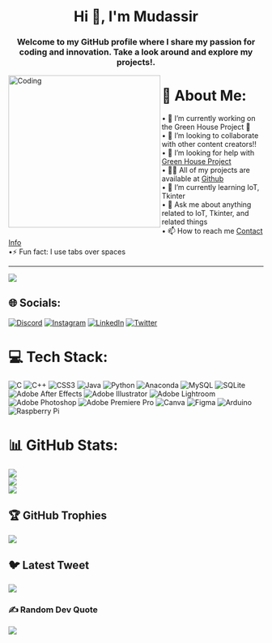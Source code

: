<h1 align="center">Hi 👋, I'm Mudassir</h1>
<h3 align="center">Welcome to my GitHub profile where I share my passion for coding and innovation. Take a look around and explore my projects!.</h3>
<img align="left" alt="Coding" width="300" src="https://i.pinimg.com/originals/b9/e4/96/b9e4960c1476c78043d499d975f86cdb.gif">

# 💫 About Me:
• 🔭 I’m currently working on the Green House Project 🌴<br>• 👯 I’m looking to collaborate with other content creators!!<br>• 🤝 I’m looking for help with [Green House Project](https://github.com/itzmudassir/Green-House)<br>• 👨‍💻 All of my projects are available at [Github](https://github.com/itzmudassir?tab=repositories)<br>• 🌱 I’m currently learning IoT, Tkinter<br>• 💬 Ask me about anything related to IoT, Tkinter, and related things<br>• 📫 How to reach me [Contact Info](itzmudassir07@gmail.com)<br>•⚡ Fun fact: I use tabs over spaces

---
[![](https://visitcount.itsvg.in/api?id=itzmudassir&icon=7&color=0)](https://visitcount.itsvg.in)


## 🌐 Socials:
[![Discord](https://img.shields.io/badge/Discord-%237289DA.svg?logo=discord&logoColor=white)](https://discord.gg/Hardonite#5985) [![Instagram](https://img.shields.io/badge/Instagram-%23E4405F.svg?logo=Instagram&logoColor=white)](https://instagram.com/itzzmudassir) [![LinkedIn](https://img.shields.io/badge/LinkedIn-%230077B5.svg?logo=linkedin&logoColor=white)](https://linkedin.com/in/itzmudassir) [![Twitter](https://img.shields.io/badge/Twitter-%231DA1F2.svg?logo=Twitter&logoColor=white)](https://twitter.com/itzmudassir) 

# 💻 Tech Stack:
![C](https://img.shields.io/badge/c-%2300599C.svg?style=flat&logo=c&logoColor=white) ![C++](https://img.shields.io/badge/c++-%2300599C.svg?style=flat&logo=c%2B%2B&logoColor=white) ![CSS3](https://img.shields.io/badge/css3-%231572B6.svg?style=flat&logo=css3&logoColor=white) ![Java](https://img.shields.io/badge/java-%23ED8B00.svg?style=flat&logo=java&logoColor=white) ![Python](https://img.shields.io/badge/python-3670A0?style=flat&logo=python&logoColor=ffdd54) ![Anaconda](https://img.shields.io/badge/Anaconda-%2344A833.svg?style=flat&logo=anaconda&logoColor=white) ![MySQL](https://img.shields.io/badge/mysql-%2300f.svg?style=flat&logo=mysql&logoColor=white) ![SQLite](https://img.shields.io/badge/sqlite-%2307405e.svg?style=flat&logo=sqlite&logoColor=white) ![Adobe After Effects](https://img.shields.io/badge/Adobe%20After%20Effects-9999FF.svg?style=flat&logo=Adobe%20After%20Effects&logoColor=white) ![Adobe Illustrator](https://img.shields.io/badge/adobeillustrator-%23FF9A00.svg?style=flat&logo=adobeillustrator&logoColor=white) ![Adobe Lightroom](https://img.shields.io/badge/Adobe%20Lightroom-31A8FF.svg?style=flat&logo=Adobe%20Lightroom&logoColor=white) ![Adobe Photoshop](https://img.shields.io/badge/adobephotoshop-%2331A8FF.svg?style=flat&logo=adobephotoshop&logoColor=white) ![Adobe Premiere Pro](https://img.shields.io/badge/Adobe%20Premiere%20Pro-9999FF.svg?style=flat&logo=Adobe%20Premiere%20Pro&logoColor=white) ![Canva](https://img.shields.io/badge/Canva-%2300C4CC.svg?style=flat&logo=Canva&logoColor=white) 	![Figma](https://img.shields.io/badge/figma-%23F24E1E.svg?style=flat&logo=figma&logoColor=white) ![Arduino](https://img.shields.io/badge/-Arduino-00979D?style=flat&logo=Arduino&logoColor=white) ![Raspberry Pi](https://img.shields.io/badge/-RaspberryPi-C51A4A?style=flat&logo=Raspberry-Pi)
# 📊 GitHub Stats:
![](https://github-readme-stats.vercel.app/api?username=itzmudassir&theme=swift&hide_border=false&include_all_commits=true&count_private=true)<br/>
![](https://github-readme-streak-stats.herokuapp.com/?user=itzmudassir&theme=swift&hide_border=false)<br/>
![](https://github-readme-stats.vercel.app/api/top-langs/?username=itzmudassir&theme=swift&hide_border=false&include_all_commits=true&count_private=true&layout=compact)

## 🏆 GitHub Trophies
![](https://github-profile-trophy.vercel.app/?username=itzmudassir&theme=discord&no-frame=false&no-bg=false&margin-w=4)

## 🐦 Latest Tweet
[![](https://gtce.itsvg.in/api?username=itzmudassir)](https://github.com/VishwaGauravIn/github-twitter-card-embed)

### ✍️ Random Dev Quote
![](https://quotes-github-readme.vercel.app/api?type=vetical&theme=gruvbox)



<!-- Proudly created with GPRM ( https://gprm.itsvg.in ) -->
